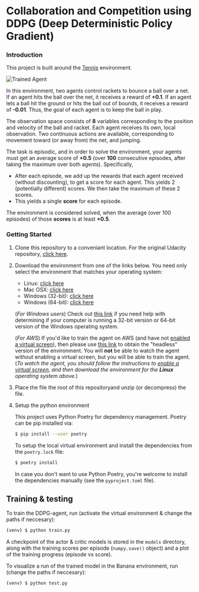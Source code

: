 [//]: # (Image References)

[image1]: https://user-images.githubusercontent.com/10624937/42135623-e770e354-7d12-11e8-998d-29fc74429ca2.gif "Trained Agent"
[image2]: https://user-images.githubusercontent.com/10624937/42135622-e55fb586-7d12-11e8-8a54-3c31da15a90a.gif "Soccer"


# Collaboration and Competition using DDPG (Deep Deterministic Policy Gradient)


### Introduction

This project is built around the [Tennis](https://github.com/Unity-Technologies/ml-agents/blob/master/docs/Learning-Environment-Examples.md#tennis) environment.

![Trained Agent](https://github.com/jbdekker/ddpg-collaboration-and-competition/blob/81a9ed92b32ade847e89f75209bf6953bc04d188/models/test.gif)

In this environment, two agents control rackets to bounce a ball over a net. If an agent hits the ball over the net, it receives a reward of **+0.1**.  If an agent lets a ball hit the ground or hits the ball out of bounds, it receives a reward of **-0.01**.  Thus, the goal of each agent is to keep the ball in play.

The observation space consists of **8** variables corresponding to the position and velocity of the ball and racket. Each agent receives its own, local observation.  Two continuous actions are available, corresponding to movement toward (or away from) the net, and jumping. 

The task is episodic, and in order to solve the environment, your agents must get an average score of **+0.5** (over **100** consecutive episodes, after taking the maximum over both agents). Specifically,

- After each episode, we add up the rewards that each agent received (without discounting), to get a score for each agent. This yields 2 (potentially different) scores. We then take the maximum of these 2 scores.
- This yields a single **score** for each episode.

The environment is considered solved, when the average (over 100 episodes) of those **scores** is at least **+0.5**.

### Getting Started

1. Clone this repository to a conveniant location. For the original Udacity repository, [click here](https://github.com/udacity/deep-reinforcement-learning/tree/master/p2_continuous-control).

2. Download the environment from one of the links below.  You need only select the environment that matches your operating system:
    - Linux: [click here](https://s3-us-west-1.amazonaws.com/udacity-drlnd/P3/Tennis/Tennis_Linux.zip)
    - Mac OSX: [click here](https://s3-us-west-1.amazonaws.com/udacity-drlnd/P3/Tennis/Tennis.app.zip)
    - Windows (32-bit): [click here](https://s3-us-west-1.amazonaws.com/udacity-drlnd/P3/Tennis/Tennis_Windows_x86.zip)
    - Windows (64-bit): [click here](https://s3-us-west-1.amazonaws.com/udacity-drlnd/P3/Tennis/Tennis_Windows_x86_64.zip)
    
    (_For Windows users_) Check out [this link](https://support.microsoft.com/en-us/help/827218/how-to-determine-whether-a-computer-is-running-a-32-bit-version-or-64) if you need help with determining if your computer is running a 32-bit version or 64-bit version of the Windows operating system.

    (_For AWS_) If you'd like to train the agent on AWS (and have not [enabled a virtual screen](https://github.com/Unity-Technologies/ml-agents/blob/master/docs/Training-on-Amazon-Web-Service.md)), then please use [this link](https://s3-us-west-1.amazonaws.com/udacity-drlnd/P3/Tennis/Tennis_Linux_NoVis.zip) to obtain the "headless" version of the environment.  You will **not** be able to watch the agent without enabling a virtual screen, but you will be able to train the agent.  (_To watch the agent, you should follow the instructions to [enable a virtual screen](https://github.com/Unity-Technologies/ml-agents/blob/master/docs/Training-on-Amazon-Web-Service.md), and then download the environment for the **Linux** operating system above._)

3. Place the file the root of this repositoryand unzip (or decompress) the file.

4. Setup the python environment

    This project uses Python Poetry for dependency management. Poetry can be pip installed via:

    ```bash
    $ pip install --user poetry
    ```

    To setup the local virtual environment and install the dependencies from the ``poetry.lock`` file:

    ```bash
    $ poetry install
    ```

    In case you don't want to use Python Poetry, you're welcome to install the dependencies manually (see the ``pyproject.toml`` file).


## Training & testing

To train the DDPG-agent, run (activate the virtual environment & change the paths if neccesary): 

```bash
(venv) $ python train.py
```

A checkpoint of the actor & critic models is stored in the ``models`` directory, along with the training scores per episode (``numpy.save()`` object) and a plot of the training progress (episode vs score).

To visualize a run of the trained model in the Banana environment, run (change the paths if neccesary):

```bash
(venv) $ python test.py
```
